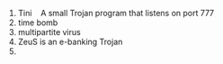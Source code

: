 

1. Tini    A small Trojan program that listens on port 777
2. time bomb
3. multipartite virus
4. ZeuS is an e-banking Trojan 
5. 

